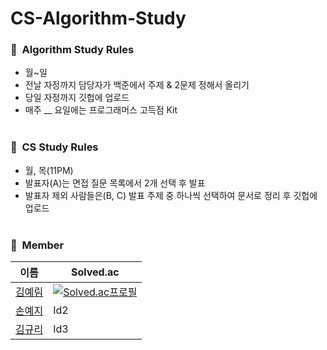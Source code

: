# CS-Algorithm-Study

### 📍&nbsp;&nbsp;Algorithm Study Rules
- 월~일
- 전날 자정까지 담당자가 백준에서 주제 & 2문제 정해서 올리기   
- 당일 자정까지 깃헙에 업로드
- 매주 __ 요일에는 프로그래머스 고득점 Kit
<br/><br/>

### 📍&nbsp;&nbsp;CS Study Rules
- 월, 목(11PM)
- 발표자(A)는 면접 질문 목록에서 2개 선택 후 발표
- 발표자 제외 사람들은(B, C) 발표 주제 중 하나씩 선택하여 문서로 정리 후 깃헙에 업로드
<br/><br/>

### 👥&nbsp;&nbsp;Member
|이름|Solved.ac|
|------|------------|
|[김예림](https://github.com/aerimforest)|[![Solved.ac프로필](http://mazassumnida.wtf/api/mini/generate_badge?boj=yerim5287)](https://solved.ac/yerim5287)|
|[손예지](https://github.com/yezgoget)|Id2|
|[김규리]()|Id3|
